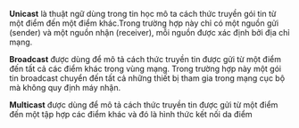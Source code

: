 **Unicast** là thuật ngữ dùng trong tin học mô ta cách thức truyền gói tin từ một điểm đến một điểm khác.Trong trường hợp này  chỉ có một nguồn gửi (sender) và một nguồn nhận (receiver), mỗi nguồn được xác định bởi địa chỉ mạng.

**Broadcast** được dùng để mô tả cách thức truyền tin được gửi từ một điểm đến tất cả các điểm khác trong vùng mạng. Trong trường hợp này một gói tin broadcast chuyển đến tất cả những thiết bị tham gia trong mạng cục bộ mà không quy định máy nhận.

**Multicast** được dùng để mô tả cách thức truyền tin được gửi từ một điểm đến một tập hợp các điểm khác và đó là hình thức kết nối da điểm
